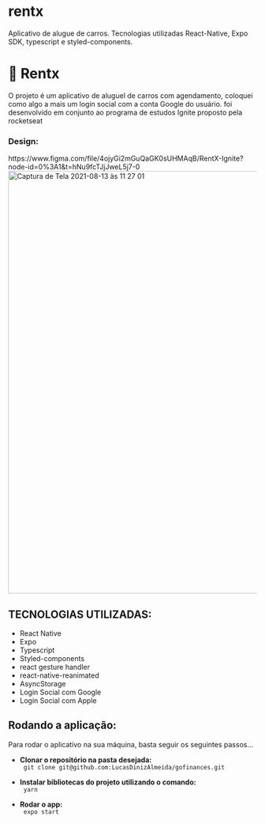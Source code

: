 # rentx
Aplicativo de alugue de carros. Tecnologias utilizadas React-Native, Expo SDK, typescript e styled-components.
<h1>🚀 Rentx</h1>
<p> O projeto é um aplicativo de aluguel de carros com agendamento, coloquei como algo a mais um login social com a conta Google do usuário. foi desenvolvido em conjunto ao programa de estudos Ignite proposto pela rocketseat</p>

<h3>Design:</h3>
<link>https://www.figma.com/file/4ojyGi2mGuQaGK0sUHMAqB/RentX-Ignite?node-id=0%3A1&t=hNu9fcTJjJweL5j7-0
<img width="855" alt="Captura de Tela 2021-08-13 às 11 27 01" src="https://cdn.dribbble.com/users/2807194/screenshots/16495536/media/847420a6b262daa3cb881c47106ccd60.png?compress=1&resize=768x576&vertical=top">
</link>

<h2>TECNOLOGIAS UTILIZADAS:</h2>
<ul>
      <li>React Native</li>
      <li>Expo</li>
      <li>Typescript</li>
      <li>Styled-components</li>
      <li>react gesture handler</li>
      <li>react-native-reanimated</li>
      <li>AsyncStorage</li>
      <li>Login Social com Google</li>
      <li>Login Social com Apple</li>

</ul>

<h2>Rodando a aplicação:</h2>
<p> Para rodar o aplicativo na sua máquina, basta seguir os seguintes passos... </p>

   <ul> 
    <li><b>Clonar o repositório na pasta desejada:</li></b>
    <code> git clone git@github.com:LucasDinizAlmeida/gofinances.git</code>
   </ul>
   <ul> 
    <li><b>Instalar bibliotecas do projeto utilizando o comando:</li></b>
    <code> yarn </code>
   </ul>
    <ul> 
    <li><b>Rodar o app:</li></b>
    <code> expo start </code>
   </ul>

